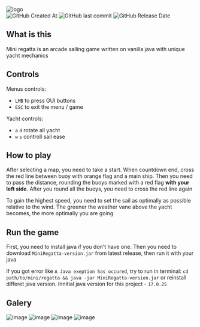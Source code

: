 ![logo](https://cdn.imgchest.com/files/4jdcvlvmem4.png) \
![GitHub Created At](https://img.shields.io/github/created-at/K0RSY/MiniRegatta) ![GitHub last commit](https://img.shields.io/github/last-commit/K0RSY/MiniRegatta) ![GitHub Release Date](https://img.shields.io/github/release-date/K0RSY/MiniRegatta)

## What is this
Mini regatta is an arcade sailing game written on vanilla java with unique yacht mechanics

## Controls
Menus controls:
- `LMB` to press GUI buttons
- `ESC` to exit the menu / game

Yacht controls:
- `a` `d` rotate all yacht
- `w` `s` controll sail ease

## How to play
After selecting a map, you need to take a start. When countdown end, cross the red line between buoy with orange flag and a main ship. Then you need to pass the distance, rounding the buoys marked with a red flag **with your left side**. After you round all the buoys, you need to cross the red line again

To gain the highest speed, you need to set the sail as optimally as possible relative to the wind. The greener the weather vane above the yacht becomes, the more optimally you are going

## Run the game
First, you need to install java if you don't have one. Then you need to download `MiniRegatta-version.jar` from latest release, then run it with your java

If you got error like `A Java exeption has occured`, try to run in terminal: `cd path/to/mini/regatta && java -jar MiniRegatta-version.jar` or reinstall differet java version. Innitial java version for this project - `17.0.25`

## Galery
![image](https://cdn.imgchest.com/files/ye3c292ln24.png)
![image](https://cdn.imgchest.com/files/7mmc9d9mkx7.png)
![image](https://cdn.imgchest.com/files/49zc2q26lxy.png)
![image](https://cdn.imgchest.com/files/739cx2x8rd7.png)